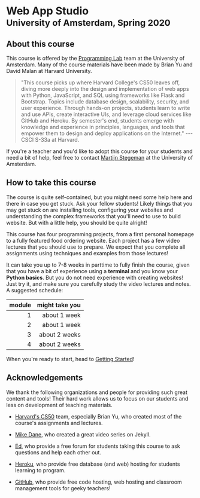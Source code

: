 # Web App Studio<br><small>University of Amsterdam, Spring 2020</small>

## About this course

This course is offered by the [Programming Lab](https://www.mprog.nl/) team at the University of Amsterdam. Many of the course materials have been made by Brian Yu and David Malan at Harvard University.

> "This course picks up where Harvard College's CS50 leaves off, diving more deeply into the design and implementation of web apps with Python, JavaScript, and SQL using frameworks like Flask and Bootstrap. Topics include database design, scalability, security, and user experience. Through hands-on projects, students learn to write and use APIs, create interactive UIs, and leverage cloud services like GitHub and Heroku. By semester's end, students emerge with knowledge and experience in principles, languages, and tools that empower them to design and deploy applications on the Internet." --- CSCI S-33a at Harvard.

If you're a teacher and you'd like to adopt this course for your students and need a bit of help, feel free to contact [Martijn Stegeman](mailto:help@mprog.nl) at the University of Amsterdam.

## How to take this course

The course is quite self-contained, but you might need some help here and there in case you get stuck. Ask your fellow students! Likely things that you may get stuck on are installing tools, configuring your websites and understanding the complex frameworks that you'll need to use to build website. But with a little help, you should be quite alright!

This course has four programming projects, from a first personal homepage to a fully featured food ordering website. Each project has a few video lectures that you should use to prepare. We expect that you complete all assignments using techniques and examples from those lectures!

It can take you up to 7-8 weeks in parttime to fully finish the course, given that you have a bit of experience using a **terminal** and you know your **Python basics**. But you do not need experience with creating websites! Just try it, and make sure you carefully study the video lectures and notes. A suggested schedule:

| module | might take you |
| -----: | -------------: |
|      1 |   about 1 week |
|      2 |   about 1 week |
|      3 |  about 2 weeks |
|      4 |  about 2 weeks |

When you're ready to start, head to [Getting Started](/start)!

## Acknowledgements

We thank the following organizations and people for providing such great content and tools! Their hard work allows us to focus on our students and less on development of teaching materials.

- [Harvard's CS50](https://cs50.harvard.edu/web) team, especially Brian Yu, who created most of the course's assignments and lectures.

- [Mike Dane](https://www.youtube.com/channel/UCvmINlrza7JHB1zkIOuXEbw), who created a great video series on Jekyll.

- [Ed](http://edstem.org), who provide a free forum for students taking this course to ask questions and help each other out.

- [Heroku](https://www.heroku.com), who provide free database (and web) hosting for students learning to program.

- [GitHub](https://education.github.com), who provide free code hosting, web hosting and classroom management tools for geeky teachers!
